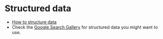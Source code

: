 # Structured data

* [How to structure data](https://developers.google.com/search/docs/guides/intro-structured-data)
* Check the [Google Search Gallery](https://developers.google.com/search/docs/guides/search-gallery) for structured data you might want to use.
